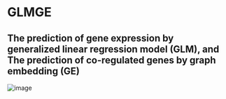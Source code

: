 # GLMGE
## The prediction of gene expression by **generalized linear regression model (GLM),** and The prediction of co-regulated genes by **graph embedding (GE)**
![image](https://github.com/Park-Sung-Joon/GLMGE/assets/52985953/ffd06eca-e8d3-4b4f-95ff-ccb761d03afc)
